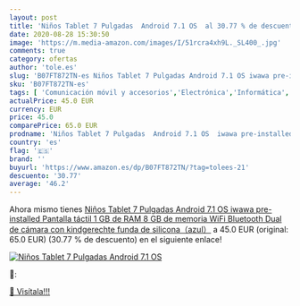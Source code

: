 ```yaml
---
layout: post
title: 'Niños Tablet 7 Pulgadas  Android 7.1 OS  al 30.77 % de descuento'
date: 2020-08-28 15:30:50
image: 'https://m.media-amazon.com/images/I/51rcra4xh9L._SL400_.jpg'
comments: true
category: ofertas
author: 'tole.es'
slug: 'B07FT872TN-es Niños Tablet 7 Pulgadas Android 7.1 OS iwawa pre-installed...'
sku: 'B07FT872TN-es'
tags: [ 'Comunicación móvil y accesorios','Electrónica','Informática','Móviles','Móviles y smartphones libres','Tablets','android', ]
actualPrice: 45.0 EUR
currency: EUR
price: 45.0
comparePrice: 65.0 EUR
prodname: 'Niños Tablet 7 Pulgadas  Android 7.1 OS  iwawa pre-installed  Pantalla táctil  1 GB de RAM  8 GB de memoria  WiFi  Bluetooth  Dual de cámara con kindgerechte funda de silicona（azul）'
country: 'es'
flag: '🇪🇸'
brand: ''
buyurl: 'https://www.amazon.es/dp/B07FT872TN/?tag=tolees-21'
descuento: '30.77'
average: '46.2'
---
```


Ahora mismo tienes [Niños Tablet 7 Pulgadas  Android 7.1 OS  iwawa pre-installed  Pantalla táctil  1 GB de RAM  8 GB de memoria  WiFi  Bluetooth  Dual de cámara con kindgerechte funda de silicona（azul）](https://www.amazon.es/dp/B07FT872TN/?tag=tolees-21) a 45.0 EUR (original: 65.0 EUR) (30.77 %  de descuento) en el siguiente enlace!

[![Niños Tablet 7 Pulgadas  Android 7.1 OS ](https://m.media-amazon.com/images/I/51rcra4xh9L._SL400_.jpg)](https://www.amazon.es/dp/B07FT872TN/?tag=tolees-21)

🔎:


[🛒 Visítala!!!](https://www.amazon.es/dp/B07FT872TN/?tag=tolees-21)
